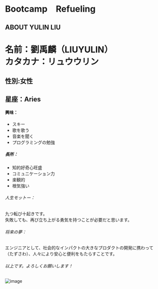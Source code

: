 Bootcamp　Refueling
==================
ABOUT YULIN LIU
------------------
# 名前：劉禹麟（LIUYULIN）<br> カタカナ：リュウウリン
## 性別:女性
## 星座：Aries
#### 興味：
* スキー
* 歌を歌う
* 音楽を聞く
* プログラミングの勉強
##### 長所：
* 知的好奇心旺盛
* コミュニケーション力
* 楽観的
* 根気強い
###### 人生モットー：
九つ転び十起きです。<br>失敗しても、再び立ち上がる勇気を持つことが必要だと思います。
###### 将来の夢：
エンジニアとして、社会的なインパクトの大きなプロダクトの開発に携わって（たずさわ）、人々により安心と便利をもたらすことです。
###### 以上です。よろしくお願いします！
![image](https://user-images.githubusercontent.com/94221056/173004231-dc6339d1-7786-432f-840c-75489debd7db.png)
